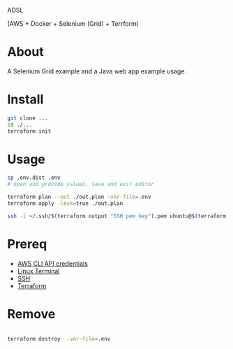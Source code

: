 ADSL

(AWS + Docker + Selenium (Grid) + Terrform)

# About

A Selenium Grid example and a Java web app example usage.

# Install

```bash
git clone ...
cd ./...
terraform init
```

# Usage

```bash
cp .env.dist .env
# open and provide values, save and exit editor

terraform plan --out ./out.plan -var-file=.env
terraform apply -lock=true ./out.plan

ssh -i ~/.ssh/$(terraform output "SSH pem key").pem ubuntu@$(terraform output "Web App Public DNS") "cd /home/ubuntu/spring-petclinic && sudo mvn test -Dtest=SeleniumExampleTest -DSG_FQDN=\"$(terraform output "Selenium Grid Public DNS")\" -DWEB_APP_FQDN=\"$(terraform output "Web App Public DNS")\""
```

# Prereq
- [AWS CLI API credentials](https://docs.aws.amazon.com/cli/latest/userguide/cli-services-iam-create-creds.html)
- [Linux Terminal](https://en.wikipedia.org/wiki/Linux_console)
- [SSH](https://en.wikipedia.org/wiki/Secure_Shell)
- [Terraform](https://en.wikipedia.org/wiki/Terraform_(software))


# Remove

```bash

terraform destroy  -var-file=.env
```
